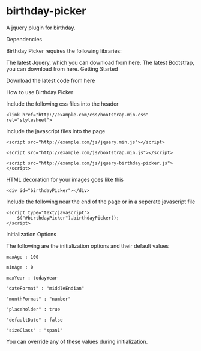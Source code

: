 birthday-picker
===============

A jquery plugin for birthday. 

Dependencies

Birthday Picker requires the following libraries:

The latest Jquery, which you can download from here.
The latest Bootstrap, you can download from here.
Getting Started

Download the latest code from here

How to use Birthday Picker

Include the following css files into the header
```
<link href="http://example.com/css/bootstrap.min.css" rel="stylesheet">
```
Include the javascript files into the page
```
<script src="http://example.com/js/jquery.min.js"></script>

<script src="http://example.com/js/bootstrap.min.js"></script>

<script src="http://example.com/js/jquery-birthday-picker.js"></script>
```
HTML decoration for your images goes like this
```
<div id="birthdayPicker"></div>
```
Include the following near the end of the page or in a seperate javascript file
```
<script type="text/javascript">
    $("#birthdayPicker").birthdayPicker();
</script>
```
Initialization Options

The following are the initialization options and their default values
```
maxAge : 100

minAge : 0

maxYear : todayYear

"dateFormat" : "middleEndian"

"monthFormat" : "number"

"placeholder" : true

"defaultDate" : false

"sizeClass"	: "span1"
```
You can override any of these values during initialization.
